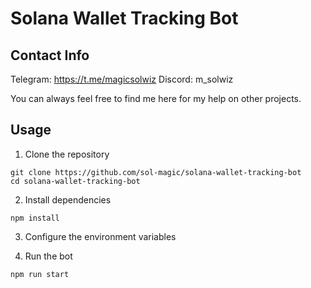 # Solana Wallet Tracking Bot

## Contact Info

Telegram: https://t.me/magicsolwiz Discord: m_solwiz

You can always feel free to find me here for my help on other projects.


## Usage
1. Clone the repository
```
git clone https://github.com/sol-magic/solana-wallet-tracking-bot
cd solana-wallet-tracking-bot
```
2. Install dependencies
```
npm install
```
3. Configure the environment variables

<!-- Rename the .env.copy file to .env and set RPC and WSS, main wallet's secret key, and jito auth keypair. -->

4. Run the bot

```
npm run start
